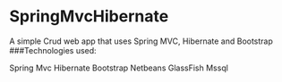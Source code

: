 # SpringMvcHibernate
A simple Crud web app that uses Spring MVC, Hibernate and Bootstrap
###Technologies used:

Spring Mvc
Hibernate
Bootstrap
Netbeans 
GlassFish
Mssql
